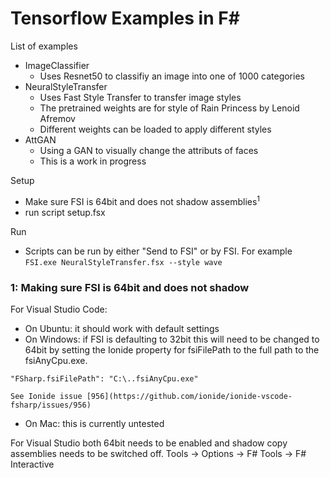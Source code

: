 # Tensorflow Examples in F#

List of examples
* ImageClassifier
   * Uses Resnet50 to classifiy an image into one of 1000 categories
* NeuralStyleTransfer
   * Uses Fast Style Transfer to transfer image styles
   * The pretrained weights are for style of Rain Princess by Lenoid Afremov
   * Different weights can be loaded to apply different styles
* AttGAN
   * Using a GAN to visually change the attributs of faces
   * This is a work in progress


Setup
* Make sure FSI is 64bit and does not shadow assemblies<sup>1</sup>
* run script setup.fsx

Run
* Scripts can be run by either "Send to FSI" or by FSI. For example `FSI.exe NeuralStyleTransfer.fsx --style wave`


### 1: Making sure FSI is 64bit and does not shadow
For Visual Studio Code:
* On Ubuntu: it should work with default settings
* On Windows: if FSI is defaulting to 32bit this will need to be changed to 64bit by setting the Ionide property for fsiFilePath to the full path to the fsiAnyCpu.exe.

`"FSharp.fsiFilePath": "C:\..fsiAnyCpu.exe"`
    
    See Ionide issue [956](https://github.com/ionide/ionide-vscode-fsharp/issues/956)

* On Mac: this is currently untested

For Visual Studio both 64bit needs to be enabled and shadow copy assemblies needs to be switched off. Tools -> Options -> F# Tools -> F# Interactive





